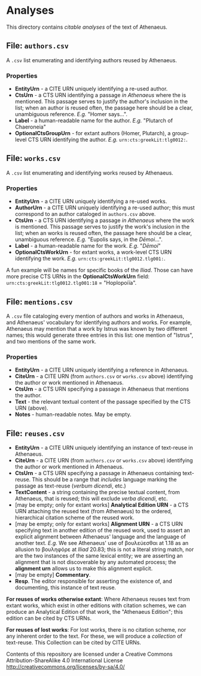 # Analyses

This directory contains *citable analyses* of the text of Athenaeus.

## File: `authors.csv`

A `.csv` list enumerating and identifying authors reused by Athenaeus.

### Properties

- **EntityUrn** - a CITE URN uniquely identifying a re-used author.
- **CtsUrn** - a CTS URN identifying a passage *in Athenaeus* where the is mentioned. This passage serves to justify the author's inclusion in the list; when an author is reused often, the passage here should be a clear, unambiguous reference. *E.g.* "Homer says…".
- **Label** - a human-readable name for the author. *E.g.* "Plutarch of Chaeroneia"
- **OptionalCtsGroupUrn** - for extant authors (Homer, Plutarch), a group-level CTS URN identifying the author. *E.g.* `urn:cts:greekLit:tlg0012:`.

## File: `works.csv`

A `.csv` list enumerating and identifying works reused by Athenaeus.

### Properties

- **EntityUrn** - a CITE URN uniquely identifying a re-used works.
- **AuthorUrn** - a CITE URN uniquely identifying a re-used author; this must correspond to an author cataloged in `authors.csv` above.
- **CtsUrn** - a CTS URN identifying a passage *in Athenaeus* where the work is mentioned. This passage serves to justify the work's inclusion in the list; when an works is reused often, the passage here should be a clear, unambiguous reference. *E.g.* "Eupolis says, in the *Dēmoi*…".
- **Label** - a human-readable name for the work. *E.g.* "*Dēmoi*"
- **OptionalCtsWorkUrn** - for extant works, a work-level CTS URN identifying the work. *E.g.* `urn:cts:greekLit:tlg0012.tlg001:`.

A fun example will be names for specific books of the *Iliad*. Those can have more precise CTS URNs in the **OptionalCtsWorkUrn** field: `urn:cts:greekLit:tlg0012.tlg001:18` = "Hoplopoiïa".

## File: `mentions.csv`

A `.csv` file cataloging every mention of authors and works in Athenaeus, and Athenaeus' vocabulary for identifying authors and works. For example, Athenaeus may mention that a work by Istrus was known by two different names; this would generate three entries in this list: one mention of "Istrus", and two mentions of the same work.

### Properties

- **EntityUrn** - a CITE URN uniquely identifying a reference in Athenaeus.
- **CiteUrn** - a CITE URN (from `authors.csv` or `works.csv` above) identifying the author or work mentioned in Athenaeus.
- **CtsUrn** - a CTS URN specifying a passage in Athenaeus that mentions the author.
- **Text** - the relevant textual content of the passage specified by the CTS URN (above).
- **Notes** - human-readable notes. May be empty.

## File: `reuses.csv`

- **EntityUrn** - a CITE URN uniquely identifying an instance of text-reuse in Athenaeus.
- **CiteUrn** - a CITE URN (from `authors.csv` or `works.csv` above) identifying the author or work mentioned in Athenaeus.
- **CtsUrn** - a CTS URN specifying a passage in Athenaeus containing text-reuse. This should be a range that *includes* language marking the passage as text-reuse (*verbum dicendi*, etc.)
- **TextContent** - a string containing the precise textual content, from Athenaeus, that is reused; this will exclude *verba dicendi*, etc.
- [may be empty; only for extant works] **Analytical Edition URN** - a CTS URN attaching the reused text (from Athenaeus) to the ordered, hierarchical citation scheme of the reused work.
- [may be empty; only for extant works] **Alignment URN** - a CTS URN specifying text in another edition of the reused work, used to assert an explicit alignment between Athenaeus' language and the language of another text. *E.g.* We see Athenaeus' use of βουλεύεσθαι at 1.18 as an allusion to βουληφόρε at *Iliad* 20.83; this is not a literal string match, nor are the two instances of the same lexical entity; we are asserting an alignment that is not discoverable by any automated process; the **alignment urn** allows us to make this alignment explicit.
- [may be empty] **Commentary**.
- **Resp**. The editor responsible for asserting the existence of, and documenting, this instance of text reuse.

**For reuses of works otherwise extant**: Where Athenaeus reuses text from extant works, which exist in other editions with citation schemes, we can produce an Analytical Edition of that work, the "Athenaeus Edition"; this edition can be cited by CTS URNs.

**For reuses of lost works**: For lost works, there is no citation scheme, nor any inherent order to the text. For these, we will produce a *collection* of text-reuse. This Collection can be cited by CITE URNs.


Contents of this repository are licensed under a Creative Commons Attribution-ShareAlike 4.0 International License http://creativecommons.org/licenses/by-sa/4.0/

